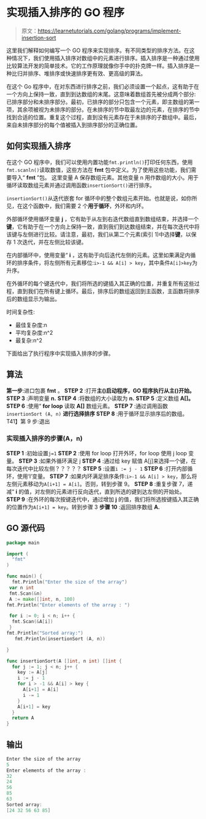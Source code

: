 # 实现插入排序的 GO 程序

> 原文：<https://learnetutorials.com/golang/programs/implement-insertion-sort>

这里我们解释如何编写一个 GO 程序来实现排序。有不同类型的排序方法。在这种情况下，我们使用插入排序对数组中的元素进行排序。插入排序是一种通过使用比较算法开发的简单技术。它的工作原理就像你手中的扑克牌一样。插入排序是一种比归并排序、堆排序或快速排序更有效、更高级的算法。

在这个 Go 程序中，在对东西进行排序之前，我们必须设置一个起点，这有助于在一个方向上保持一致，直到到达数组的末尾。这意味着数组首先被分成两个部分:已排序部分和未排序部分。最初，已排序的部分只包含一个元素，即主数组的第一项，其余项被视为未排序的部分。在未排序的节中取最左边的元素，在排序的节中找到合适的位置。重复这个过程，直到没有元素存在于未排序的子数组中。最后，来自未排序部分的每个值被插入到排序部分的正确位置。

## 如何实现插入排序

在这个 GO 程序中，我们可以使用内置功能`fmt.println()`打印任何东西，使用`fmt.scanln()`读取数值，这些方法在 **fmt** 包中定义。为了使用这些功能，我们需要导入“ **fmt** ”包。
这里变量 A 保存数组元素。其他变量 n 用作数组的大小。用于循环读取数组元素并通过调用函数`insertionSort()`进行排序。

`insertionSort()`从迭代嵌套 for 循环中的整个数组元素开始。也就是说，如你所见，在这个函数中，我们需要 2 个**用于循环**，外环和内环。

外部循环使用循环变量 **j** ，它有助于从左到右迭代数组直到数组结束，并选择一个**键**，它有助于在一个方向上保持一致，直到我们到达数组结束，并在每次迭代中将该键与左侧进行比较。请注意，最初，我们从第二个元素(索引 1)中选择**键**，以保存 1 次迭代，并在左侧比较该键。

在内部循环中，使用变量“ **i** ，这有助于向后迭代左侧的元素。这里如果满足内循环的排序条件，将左侧所有元素移位:`i>-1 && A[i] > key`，其中条件`A[i]>key`为升序。

在外循环的每个键迭代中，我们将所选的键插入其正确的位置，并重复所有这些过程，直到我们在所有键上循环。最后，排序后的数组返回到主函数，主函数将排序后的数组显示为输出。

时间复杂性:

*   最佳复杂度:n
*   平均复杂度:n^2
*   最复杂:n^2

下面给出了执行程序中实现插入排序的步骤。

## 算法

**第一步**:进口包裹 **fmt** 。
**STEP 2** :打开**主()**启动程序，GO 程序执行从**主()开始。**
**STEP 3** :声明变量 **n.**
**STEP 4** :将数组的大小读取为 **n.**
**STEP 5** :定义数组 **A[]。**
**STEP 6** :使用“ **for loop** 读取 **A[]** 数组元素。
**STEP 7** :通过调用函数`insertionSort (A, n)`
**进行选择排序 STEP 8** :用于循环显示排序后的数组。
T41】第 9 步:退出

### 实现插入排序的步骤(A，n)

**STEP 1** :初始设置`j=1`
**STEP 2** :使用 for loop 打开外环，for loop 使用 j loop 变量。
**STEP 3** :如果外循环满足 j
**STEP 4** :通过给 key 赋值 A[j]来选择一个键，在每次迭代中比较左侧？？？？？
**STEP 5** :设置`i := j - 1`
**STEP 6** :打开内部循环，使用‘I’变量。
**STEP 7** :如果内环满足排序条件:`i>-1 && A[i] > key`，那么将左侧元素移动为`A[i+1] = A[i]`。否则，转到步骤 9。
**STEP 8** :重复步骤 7，递减“ **i** 的值，对左侧的元素进行反向迭代，直到所选的键到达左侧的开始处。
**STEP 9** :在外环的每次按键迭代中，通过增加 **j** 的值，我们将所选按键插入其正确的位置作为`A[i+1] = key`。转到步骤 3
**步骤 10** :返回排序数组 **A.**

## GO 源代码

```go
package main

import (
  "fmt"
)

func main() {
  fmt.Println("Enter the size of the array")
 var n int
 fmt.Scan(&n)
 A := make([]int, n, 100)
fmt.Println("Enter elements of the array : ")

 for i := 0; i < n; i++ {
  fmt.Scan(&A[i])
 }
fmt.Println("Sorted array:")
   fmt.Println(insertionSort (A, n))

}

func insertionSort(A []int, n int) []int {
  for j := 1; j < n; j++ {
    key := A[j]
    i := j - 1
    for i > -1 && A[i] > key {
      A[i+1] = A[i]
      i -= 1
    }
    A[i+1] = key
  }
  return A
} 

```

## 输出

```go
Enter the size of the array
5
Enter elements of the array : 
32
24
56
85
63
Sorted array:
[24 32 56 63 85] 
```